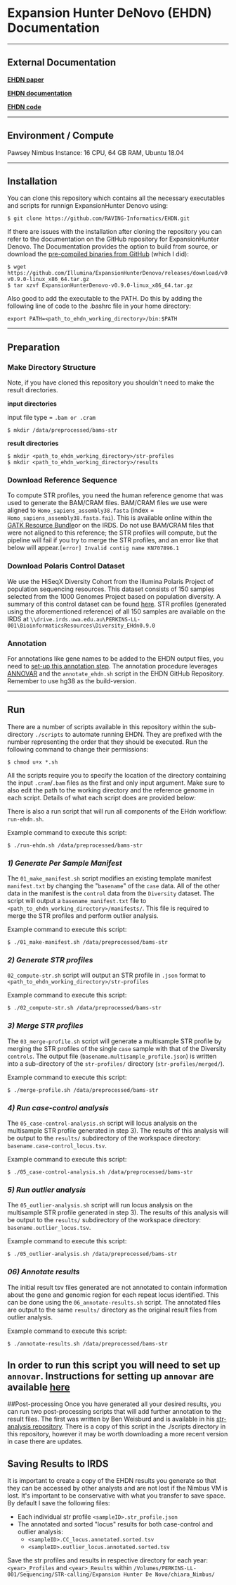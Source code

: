 # Expansion Hunter DeNovo (EHDN) Documentation

---

## **External Documentation**

**[EHDN paper](https://genomebiology.biomedcentral.com/articles/10.1186/s13059-020-02017-z)**

**[EHDN documentation](https://github.com/Illumina/ExpansionHunterDenovo/blob/master/documentation/00_Introduction.md)**

**[EHDN code](https://github.com/Illumina/ExpansionHunterDenovo)**

---

## **Environment / Compute**

Pawsey Nimbus Instance: 16 CPU, 64 GB RAM, Ubuntu 18.04

---

## **Installation**
You can clone this repository which contains all the necessary executables and scripts for runnign ExpansionHunter Denovo using:

```
$ git clone https://github.com/RAVING-Informatics/EHDN.git
```
If there are issues with the installation after cloning the repository you can refer to the documentation on the GitHub repository for ExpansionHunter Denovo. The Documentation provides the option to build from source, or download the [pre-compiled binaries from GitHub](https://github.com/Illumina/ExpansionHunterDenovo/releases) (which I did):

```
$ wget https://github.com/Illumina/ExpansionHunterDenovo/releases/download/v0.9.0/ExpansionHunterDenovo-v0.9.0-linux_x86_64.tar.gz
$ tar xzvf ExpansionHunterDenovo-v0.9.0-linux_x86_64.tar.gz
```

Also good to add the executable to the PATH. Do this by adding the following line of code to the .bashrc file in your home directory:

`export PATH=<path_to_ehdn_working_directory>/bin:$PATH`

---

## **Preparation**

### Make Directory Structure

Note, if you have cloned this repository you shouldn't need to make the result directories.


**input directories**

input file type = `.bam or .cram`

```
$ mkdir /data/preprocessed/bams-str
```

**result directories**

```
$ mkdir <path_to_ehdn_working_directory>/str-profiles
$ mkdir <path_to_ehdn_working_directory>/results
```

### Download Reference Sequence

To compute STR profiles, you need the human reference genome that was used to generate the BAM/CRAM files. BAM/CRAM files we use were aligned to `Homo_sapiens_assembly38.fasta` (index = `Homo_sapiens_assembly38.fasta.fai`). This is available online within the [GATK Resource Bundle](https://console.cloud.google.com/storage/browser/genomics-public-data/resources/broad/hg38/v0/)or on the IRDS. Do not use BAM/CRAM files that were not aligned to this reference; the STR profiles will compute, but the pipeline will fail if you try to merge the STR profiles, and an error like that below will appear.`[error] Invalid contig name KN707896.1`

### Download Polaris Control Dataset

We use the HiSeqX Diversity Cohort from the Illumina Polaris Project of population sequencing resources. This dataset consists of 150 samples selected from the 1000 Genomes Project based on population diversity. A summary of this control dataset can be found [here](https://github.com/Illumina/Polaris/wiki/HiSeqX-Diversity-Cohort). STR profiles (generated using the aforementioned reference) of all 150 samples are available on the IRDS at `\\drive.irds.uwa.edu.au\PERKINS-LL-001\BioinformaticsResources\Diversity_EHdn0.9.0`

### Annotation

For annotations like gene names to be added to the EHDN output files, you need to [set-up this annotation step](https://github.com/Illumina/ExpansionHunterDenovo/blob/master/documentation/08_Annotation.md). The annotation procedure leverages [ANNOVAR](https://annovar.openbioinformatics.org/en/latest/user-guide/download/) and the `annotate_ehdn.sh` script in the EHDN GitHub Repository. Remember to use hg38 as the build-version.

---

## **Run**

There are a number of scripts available in this repository within the sub-directory `./scripts` to automate running EHDN. They are prefixed with the number representing the order that they should be executed. Run the following command to change their permissions:

```
$ chmod u+x *.sh
```
All the scripts require you to specify the location of the directory containing the input `.cram`/`.bam` files as the first and only input argument. Make sure to also edit the path to the working directory and the reference genome in each script. Details of what each script does are provided below:

There is also a run script that will run all components of the EHdn workflow: `run-ehdn.sh`. 

Example command to execute this script:

```
$ ./run-ehdn.sh /data/preprocessed/bams-str
```

### *1) Generate Per Sample Manifest*

The `01_make_manifest.sh` script modifies an existing template manifest `manifest.txt` by changing the "`basename`" of the `case` data. All of the other data in the manifest is the `control` data from the `Diversity` dataset. The script will output a `basename_manifest.txt` file to `<path_to_ehdn_working_directory>/manifests/`. This file is required to merge the STR profiles and perform outlier analysis.

Example command to execute this script:

```
$ ./01_make-manifest.sh /data/preprocessed/bams-str
```

### *2) Generate STR profiles*

`02_compute-str.sh` script will output an STR profile in `.json` format to `<path_to_ehdn_working_directory>/str-profiles`

Example command to execute this script:

```
$ ./02_compute-str.sh /data/preprocessed/bams-str
```

### *3) Merge STR profiles*

The `03_merge-profile.sh` script will generate a multisample STR profile by merging the STR profiles of the single `case` sample with that of the Diversity `controls`. The output file (`basename.multisample_profile.json`) is written into a sub-directory of the `str-profiles/` directory (`str-profiles/merged/`).

Example command to execute this script:

```
$ ./merge-profile.sh /data/preprocessed/bams-str
```

### *4) Run case-control analysis*

The `05_case-control-analysis.sh` script will locus analysis on the multisample STR profile generated in step 3). The results of this analysis will be output to the `results/` subdirectory of the workspace directory: `basename.case-control_locus.tsv`.

Example command to execute this script:

```
$ ./05_case-control-analysis.sh /data/preprocessed/bams-str
```

### *5) Run outlier analysis*

The `05_outlier-analysis.sh` script will run locus analysis on the multisample STR profile generated in step 3). The results of this analysis will be output to the `results/` subdirectory of the workspace directory: `basename.outlier_locus.tsv`.

Example command to execute this script:

```
$ ./05_outlier-analysis.sh /data/preprocessed/bams-str
```

### *06) Annotate results*

The initial result tsv files generated are not annotated to contain information about the gene and genomic region for each repeat locus identified. This can be done using the `06_annotate-results.sh` script. The annotated files are output to the same `results/` directory as the original result files from outlier analysis.

Example command to execute this script:

```
$ ./annotate-results.sh /data/preprocessed/bams-str
```
In order to run this script you will need to set up `annovar`. Instructions for setting up `annovar` are available [here](https://github.com/Illumina/ExpansionHunterDenovo/blob/master/documentation/08_Annotation.md)
---

##Post-processing
Once you have generated all your desired results, you can run two post-processing scripts that will add further annotation to the result files.
The first was written by Ben Weisburd and is available in his [str-analysis repository](https://github.com/broadinstitute/str-analysis/blob/main/str_analysis/annotate_EHdn_locus_outliers.py). There is a copy of this script in the ./scripts directory in this repository, however it may be worth downloading a more recent version in case there are updates. 


## **Saving Results to IRDS**

It is important to create a copy of the EHDN results you generate so that they can be accessed by other analysts and are not lost if the Nimbus VM is lost. It's important to be conservative with what you transfer to save space. By default I save the following files:
- Each individual str profile `<sampleID>.str_profile.json`
- The annotated and sorted "locus" results for both case-control and outlier analysis:
  - `<sampleID>.CC_locus.annotated.sorted.tsv` 
  - `<sampleID>.outlier_locus.annotated.sorted.tsv`

Save the str profiles and results in respective directory for each year: `<year>_Profiles` and `<year>_Results` within `/Volumes/PERKINS-LL-001/Sequencing/STR-calling/Expansion Hunter De Novo/chiara_Nimbus/`
